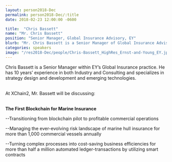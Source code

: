```yaml
---
layout: person2018-Dec
permalink: person2018-Dec/:title
date: 2018-02-23 12:00:00 -0600

title:  "Chris Bassett"
name: "Mr. Chris Bassett"
position: "Senior Manager, Global Insurance Advisory, EY"
blurb: "Mr. Chris Bassett is a Senior Manager of Global Insurance Advisory at EY."
categories: speakers
image: "/res2018-Dec/people/Chris-Bassett_HighRes_Ernst-and-Young_EY.jpg"
---
```

Chris Bassett is a Senior Manager within EY’s Global Insurance practice. He has 10 years’ experience in both Industry and Consulting and specializes in strategy design and development and emerging technologies.

<br>
At XChain2, Mr. Bassett will be discussing:
<br>
<br>
<p><b>The First Blockchain for Marine Insurance</b></p>

<p>--Transitioning from blockchain pilot to profitable commercial operations</p>
<p>--Managing the ever-evolving risk landscape of marine hull insurance for more than 1,000 commercial vessels annually</p>
<p>--Turning complex processes into cost-saving business efficiencies for more than half a million automated ledger-transactions by utilizing smart contracts</p> 

